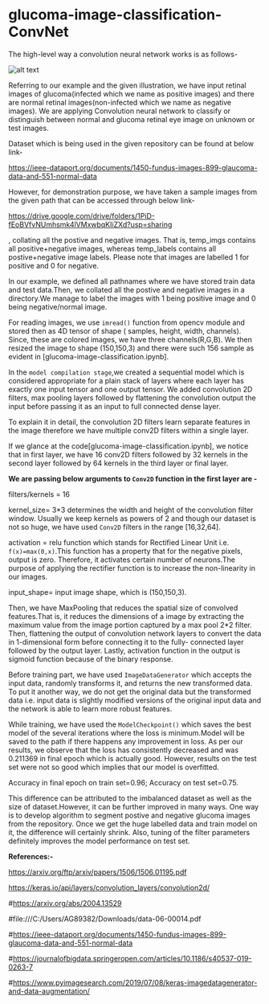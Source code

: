 # glucoma-image-classification-ConvNet

The high-level way a convolution neural network works is as follows-


![alt text](https://github.com/niteshjindal170988/glucome-image-classification-ConvNet/blob/main/cnn_flow.JPG?raw=true)


Referring to our example and the given illustration, we have input retinal images of glucoma(infected which we name as positive images) and there are normal retinal images(non-infected which we name as negative images). We are applying Convolution neural network to classify or distinguish between normal and glucoma retinal eye image on unknown or test images.

Dataset which is being used in the given repository can be found at below link-  

https://ieee-dataport.org/documents/1450-fundus-images-899-glaucoma-data-and-551-normal-data

However, for demonstration purpose, we have taken a sample images from the given path that can be accessed through below link-

https://drive.google.com/drive/folders/1PiD-fEoBVfvNUmhsmk4lVMxwbqKIiZXd?usp=sharing 

, collating all the postive and negative images.
        That is, temp_imgs contains all positive+negative images, whereas temp_labels contains all postive+negative image labels.
        Please note that images are labelled 1 for positive and 0 for negative.


In our example, we defined all pathnames where we have stored train data and test data.Then, we collated all the postive and negative images in a directory.We manage to label the images with 1 being positive image and 0 being negative/normal image.

For reading images, we use `imread()` function from opencv module and stored then as 4D tensor of shape ( samples, height, width, channels). Since, these are colored images, we have three channels(R,G,B). We then resized the image to shape (150,150,3) and there were such 156 sample as evident in [glucoma-image-classification.ipynb].

In the `model compilation stage`,we created a sequential model which is considered appropriate for a plain stack of layers where each layer has exactly one input tensor and one output tensor. We added convolution 2D filters, max pooling layers followed by flattening the convolution output the input before passing it as an input to full connected dense layer.

To explain it in detail, the convolution 2D filters learn separate features in the image therefore we have multiple conv2D filters within a single layer.

If we glance at the code[glucoma-image-classification.ipynb], we notice that in first layer, we have 16 conv2D filters followed by 32 kernels in the second layer followed by 64 kernels in the third layer or final layer.

**We are passing below arguments to `Conv2D` function in the first layer are -**

filters/kernels = 16 

kernel_size= 3*3 determines the width and height of the convolution filter window. Usually we keep kernels as powers of 2 and though our dataset is not so huge, we have used `Conv2D` filters in the range [16,32,64].

activation = relu function which stands for Rectified Linear Unit i.e. `f(x)=max(0,x)`.This function has a property that for the negative pixels, output is zero. Therefore, it activates certain number of neurons.The purpose of applying the rectifier function is to increase the non-linearity in our images.

input_shape= input image shape, which is (150,150,3).

Then, we have MaxPooling that reduces the spatial size of convolved features.That is, it reduces the dimensions of a image by extracting the maximum value from the image portion captured by a max pool 2*2 filter. Then, flattening the output of convolution network layers to convert the data in 1-dimensional form before connecting it to the fully- connected layer followed by the output layer. Lastly, activation function in the output is sigmoid function because of the binary response.

Before training part, we have used `ImageDataGenerator` which accepts the input data, randomly transforms it, and returns the new transformed data. To put it another way, we do not get the original data but the transformed data i.e. input data is slightly modified versions of the original input data and the network is able to learn more robust features.


While training, we have used the `ModelCheckpoint()` which saves the best model of the several iterations where the loss is minimum.Model will be saved to the path if there happens any improvement in loss.
As per our results, we observe that the loss has consistently decreased and was 0.211369 in final epoch which is actually good. However, results on the test set were not so good which implies that our model is overfitted.

Accuracy in final epoch on train set=0.96; Accuracy on test set=0.75.

This difference can be attributed to the imbalanced dataset as well as the size of dataset.However, it can be further improved in many ways. One way is to develop algorithm to segment postive and negative glucoma images from the repository. Once we get the huge labelled data and train model on it, the difference will certainly shrink. Also, tuning of the filter parameters definitely improves the model performance on test set.


**References:-**

https://arxiv.org/ftp/arxiv/papers/1506/1506.01195.pdf

https://keras.io/api/layers/convolution_layers/convolution2d/

#https://arxiv.org/abs/2004.13529  

#file:///C:/Users/AG89382/Downloads/data-06-00014.pdf

#https://ieee-dataport.org/documents/1450-fundus-images-899-glaucoma-data-and-551-normal-data

#https://journalofbigdata.springeropen.com/articles/10.1186/s40537-019-0263-7

#https://www.pyimagesearch.com/2019/07/08/keras-imagedatagenerator-and-data-augmentation/

